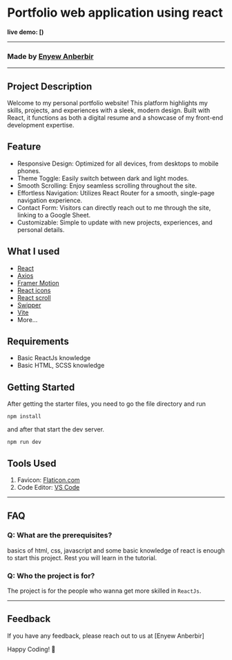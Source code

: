 # Portfolio web application using react

**live demo: [)**

---

### Made by [Enyew Anberbir](https://www.linkedin.com/in/enyew-anberbir-987b97256/)

---

## Project Description

Welcome to my personal portfolio website! This platform highlights my skills, projects, and experiences with a sleek, modern design. Built with React, it functions as both a digital resume and a showcase of my front-end development expertise.

## Feature
- Responsive Design: Optimized for all devices, from desktops to mobile phones.
- Theme Toggle: Easily switch between dark and light modes.
- Smooth Scrolling: Enjoy seamless scrolling throughout the site.
- Effortless Navigation: Utilizes React Router for a smooth, single-page navigation experience.
- Contact Form: Visitors can directly reach out to me through the site, linking to a Google Sheet.
- Customizable: Simple to update with new projects, experiences, and personal details.

## What I used

- [React](https://reactjs.org/)
- [Axios](https://www.npmjs.com/package/axios)
- [Framer Motion](https://www.npmjs.com/package/framer-motion)
- [React icons](https://react-icons.github.io/react-icons/)
- [React scroll](https://www.npmjs.com/package/react-scroll)
- [Swipper](https://swiperjs.com/)
- [Vite](https://vitejs.dev/)
- More...

## Requirements

- Basic ReactJs knowledge
- Basic HTML, SCSS knowledge

## Getting Started

After getting the starter files, you need to go the file directory and run

```shell
npm install
```

and after that start the dev server.

```shell
npm run dev
```

## Tools Used

1. Favicon: [Flaticon.com](https://www.flaticon.com/)
1. Code Editor: [VS Code](https://code.visualstudio.com/)

---

## FAQ

### Q: What are the prerequisites?

basics of html, css, javascript and some basic knowledge of react is enough to start this project. Rest you will learn in the tutorial.

### Q: Who the project is for?

The project is for the people who wanna get more skilled in `ReactJs`.

---

## Feedback

If you have any feedback, please reach out to us at [Enyew Anberbir]

Happy Coding! 🚀





